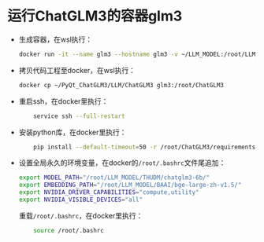 # 运行ChatGLM3的容器glm3

* 生成容器，在wsl执行：

    ```bash
    docker run -it --name glm3 --hostname glm3 -v ~/LLM_MODEL:/root/LLM_MODEL -e MODEL_PATH=/root/LLM_MODEL/THUDM/chatglm3-6b/ -e EMBEDDING_PATH=/root/LLM_MODEL/BAAI/bge-large-zh-v1.5/ -e NVIDIA_DRIVER_CAPABILITIES=compute,utility -e NVIDIA_VISIBLE_DEVICES=all --privileged=true --net=host --gpus=all llm:1.0
    ```

* 拷贝代码工程至docker，在wsl执行：

    ```bash
    docker cp ~/PyQt_ChatGLM3/LLM/ChatGLM3 glm3:/root/ChatGLM3
    ```

* 重启ssh，在docker里执行：

    ```bash
        service ssh --full-restart
    ```

* 安装python库，在docker里执行：

    ```bash
        pip install --default-timeout=50 -r /root/ChatGLM3/requirements.txt
    ```

* 设置全局永久的环境变量，在docker的`/root/.bashrc`文件尾追加：

    ```bash
    export MODEL_PATH="/root/LLM_MODEL/THUDM/chatglm3-6b/"
    export EMBEDDING_PATH="/root/LLM_MODEL/BAAI/bge-large-zh-v1.5/"
    export NVIDIA_DRIVER_CAPABILITIES="compute,utility"
    export NVIDIA_VISIBLE_DEVICES="all"
    ```

    重载`/root/.bashrc`，在docker里执行：

    ```bash
        source /root/.bashrc
    ```
